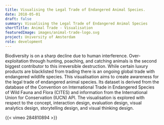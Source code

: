 ```yaml
---
title: Visualising the Legal Trade of Endangered Animal Species.
date: 2018-05-01
draft: false
summary: Visualising the Legal Trade of Endangered Animal Species
shortTitle: Animal Trade - Visualisation
featuredImage: images/animal-trade-logo.svg
project: University of Amsterdam
role: development
---
```


Biodiversity is on a sharp decline due to human interference. Over-exploitation through hunting, poaching, and catching animals is the second biggest contributor to this irreversible destruction. While certain luxury products are blacklisted from trading there is an ongoing global trade with endangered wildlife species. This visualisation aims to create awareness for the legal trade of endangered animal species. Its dataset is derived from the database of the Convention on International Trade in Endangered Species of Wild Fauna and Flora (CITES) and information from the International Union for Conservation (IUCN) API. The visualisation is explored with respect to the concept, interaction design, evaluation design, visual analytics design, storytelling design, and visual thinking design.

{{< vimeo 284810894 >}}
